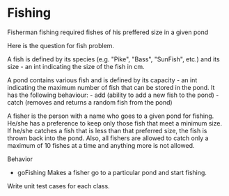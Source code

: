 # Fishing
Fisherman  fishing  required fishes of his preffered size in a given pond

Here is the question for fish problem.


A fish is defined by its species (e.g. "Pike", "Bass", "SunFish", etc.) and its size - an int indicating the size of the fish in cm.


A pond contains various fish and is defined by its capacity - an int indicating the maximum number of fish that can be stored in the pond. It has the following behaviour:
    - add (ability to add a new fish to the pond)
    - catch (removes and returns a random fish from the pond)


A fisher is the person with a name who goes to a given pond for fishing. He/she has a preference to keep only those fish that meet a minimum size. If he/she catches a fish that is less than that preferred size, the fish is thrown back into the pond. Also, all fishers are allowed to catch only a maximum of 10 fishes at a time and anything more is not allowed.

Behavior
  - goFishing
      Makes a fisher go to a particular pond and start fishing.
      
Write unit test cases for each class.
